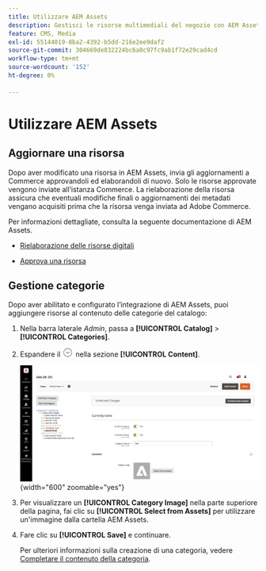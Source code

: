 ```yaml
---
title: Utilizzare AEM Assets
description: Gestisci le risorse multimediali del negozio con AEM Assets.
feature: CMS, Media
exl-id: 55144019-8ba2-4392-b5dd-216e2ee9daf2
source-git-commit: 304669de832224bc6a0c97fc9ab1f72e29cad4cd
workflow-type: tm+mt
source-wordcount: '152'
ht-degree: 0%

---
```


# Utilizzare AEM Assets

<!--In ACAP-844, this topic was linked to from the Commerce Admin products images and videos when the Assets integration is enabled. If the URL to the topic changes, be sure to add a redirect.-->

## Aggiornare una risorsa

Dopo aver modificato una risorsa in AEM Assets, invia gli aggiornamenti a Commerce approvandoli ed elaborandoli di nuovo. Solo le risorse approvate vengono inviate all’istanza Commerce. La rielaborazione della risorsa assicura che eventuali modifiche finali o aggiornamenti dei metadati vengano acquisiti prima che la risorsa venga inviata ad Adobe Commerce.

Per informazioni dettagliate, consulta la seguente documentazione di AEM Assets.

- [Rielaborazione delle risorse digitali](https://experienceleague.adobe.com/en/docs/experience-manager-cloud-service/content/assets/manage/reprocessing)

- [Approva una risorsa](https://experienceleague.adobe.com/en/docs/experience-manager-cloud-service/content/assets/dynamicmedia/dynamic-media-open-apis/approve-assets)

## Gestione categorie

Dopo aver abilitato e configurato l’integrazione di AEM Assets, puoi aggiungere risorse al contenuto delle categorie del catalogo:

1. Nella barra laterale _Admin_, passa a **[!UICONTROL Catalog]** > **[!UICONTROL Categories]**.

1. Espandere il ![selettore di espansione](../assets/icon-display-expand.png) nella sezione **[!UICONTROL Content]**.

   ![Contenuto categoria](./assets/aem-assets-manage-categories.png){width="600" zoomable="yes"}

1. Per visualizzare un **[!UICONTROL Category Image]** nella parte superiore della pagina, fai clic su **[!UICONTROL Select from Assets]** per utilizzare un&#39;immagine dalla cartella AEM Assets.

1. Fare clic su **[!UICONTROL Save]** e continuare.

   Per ulteriori informazioni sulla creazione di una categoria, vedere [Completare il contenuto della categoria](../catalog/category-create.md#step-3-complete-the-category-content).
